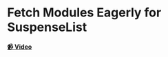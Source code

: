 # Fetch Modules Eagerly for SuspenseList

**[📹 Video](https://egghead.io/lessons/react-course-intro)**
